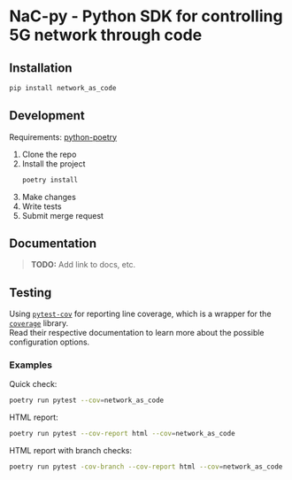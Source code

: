 # NaC-py - Python SDK for controlling 5G network through code

## Installation

```bash
pip install network_as_code
```

## Development

Requirements: [python-poetry](https://python-poetry.org/docs/)

1. Clone the repo
1. Install the project
   ```bash
   poetry install
   ```
1. Make changes
1. Write tests
1. Submit merge request

## Documentation

> **TODO:** Add link to docs, etc.

## Testing

Using [`pytest-cov`](https://pytest-cov.readthedocs.io/en/latest/config.html) for reporting line coverage,
which is a wrapper for the [`coverage`](https://coverage.readthedocs.io/en/6.2/index.html) library.  
Read their respective documentation to learn more about the possible configuration options.

### Examples

Quick check:

```bash
poetry run pytest --cov=network_as_code
```

HTML report:

```bash
poetry run pytest --cov-report html --cov=network_as_code
```

HTML report with branch checks:

```bash
poetry run pytest -cov-branch --cov-report html --cov=network_as_code
```

